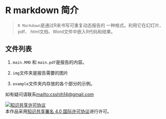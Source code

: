 # R markdown 简介

>  `R Markdown`是通过R来书写可重复动态报告的 ⼀种格式。利⽤它在幻灯⽚、pdf、
html⽂档、Word⽂件中嵌⼊R代码和结果。


## 文件列表


1. `main.RMD` 和 `main.pdf`是报告的内容。

2. `img`文件夹是报告需要的图片

3. `example`文件夹内存放的各个部分的示例。

如有疑问请联系<mailto:csshih14@gmail.com>


<a rel="license" href="http://creativecommons.org/licenses/by/4.0/"><img alt="知识共享许可协议" style="border-width:0" src="https://i.creativecommons.org/l/by/4.0/88x31.png" /></a><br />本作品采用<a rel="license" href="http://creativecommons.org/licenses/by/4.0/">知识共享署名 4.0 国际许可协议</a>进行许可。

